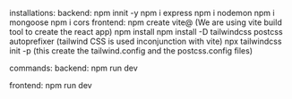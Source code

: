 installations:
backend:
npm innit -y
npm i express
npm i nodemon
npm i mongoose
npm i cors
frontend:
npm create vite@ (We are using vite build tool to create the react app)
npm install
npm install -D tailwindcss postcss autoprefixer (tailwind CSS is used inconjunction with vite)
npx tailwindcss init -p (this create the tailwind.config and the postcss.config files)

commands:
backend:
npm run dev

frontend:
npm run dev